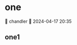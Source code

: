 # one

<div class="tagBarBadge">
    <Badge type="info" text="原创" />
    <span>📝 chandler</span>
    <span>📆 2024-04-17 20:35</span>
</div>

## one1